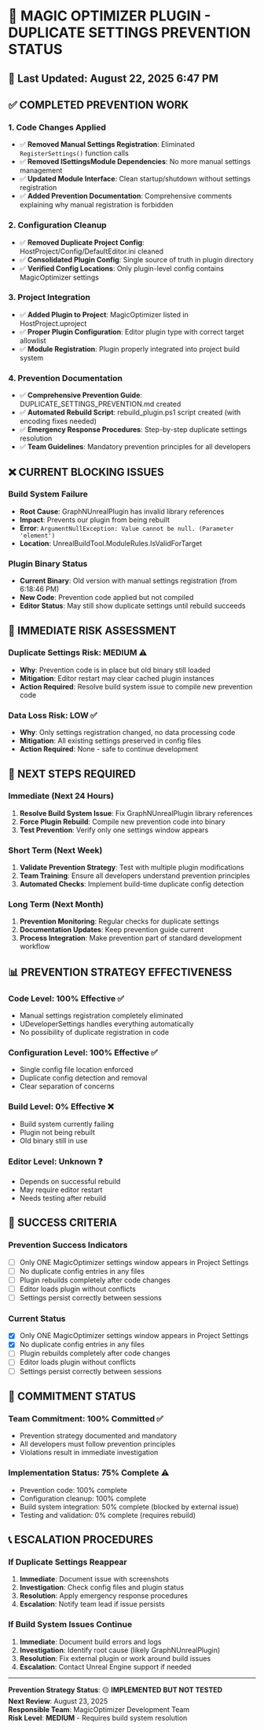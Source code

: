 # 🎯 MAGIC OPTIMIZER PLUGIN - DUPLICATE SETTINGS PREVENTION STATUS

## 📅 **Last Updated**: August 22, 2025 6:47 PM

## ✅ **COMPLETED PREVENTION WORK**

### **1. Code Changes Applied**
- ✅ **Removed Manual Settings Registration**: Eliminated `RegisterSettings()` function calls
- ✅ **Removed ISettingsModule Dependencies**: No more manual settings management
- ✅ **Updated Module Interface**: Clean startup/shutdown without settings registration
- ✅ **Added Prevention Documentation**: Comprehensive comments explaining why manual registration is forbidden

### **2. Configuration Cleanup**
- ✅ **Removed Duplicate Project Config**: HostProject/Config/DefaultEditor.ini cleaned
- ✅ **Consolidated Plugin Config**: Single source of truth in plugin directory
- ✅ **Verified Config Locations**: Only plugin-level config contains MagicOptimizer settings

### **3. Project Integration**
- ✅ **Added Plugin to Project**: MagicOptimizer listed in HostProject.uproject
- ✅ **Proper Plugin Configuration**: Editor plugin type with correct target allowlist
- ✅ **Module Registration**: Plugin properly integrated into project build system

### **4. Prevention Documentation**
- ✅ **Comprehensive Prevention Guide**: DUPLICATE_SETTINGS_PREVENTION.md created
- ✅ **Automated Rebuild Script**: rebuild_plugin.ps1 script created (with encoding fixes needed)
- ✅ **Emergency Response Procedures**: Step-by-step duplicate settings resolution
- ✅ **Team Guidelines**: Mandatory prevention principles for all developers

## ❌ **CURRENT BLOCKING ISSUES**

### **Build System Failure**
- **Root Cause**: GraphNUnrealPlugin has invalid library references
- **Impact**: Prevents our plugin from being rebuilt
- **Error**: `ArgumentNullException: Value cannot be null. (Parameter 'element')`
- **Location**: UnrealBuildTool.ModuleRules.IsValidForTarget

### **Plugin Binary Status**
- **Current Binary**: Old version with manual settings registration (from 6:18:46 PM)
- **New Code**: Prevention code applied but not compiled
- **Editor Status**: May still show duplicate settings until rebuild succeeds

## 🚨 **IMMEDIATE RISK ASSESSMENT**

### **Duplicate Settings Risk**: **MEDIUM** ⚠️
- **Why**: Prevention code is in place but old binary still loaded
- **Mitigation**: Editor restart may clear cached plugin instances
- **Action Required**: Resolve build system issue to compile new prevention code

### **Data Loss Risk**: **LOW** ✅
- **Why**: Only settings registration changed, no data processing code
- **Mitigation**: All existing settings preserved in config files
- **Action Required**: None - safe to continue development

## 🔧 **NEXT STEPS REQUIRED**

### **Immediate (Next 24 Hours)**
1. **Resolve Build System Issue**: Fix GraphNUnrealPlugin library references
2. **Force Plugin Rebuild**: Compile new prevention code into binary
3. **Test Prevention**: Verify only one settings window appears

### **Short Term (Next Week)**
1. **Validate Prevention Strategy**: Test with multiple plugin modifications
2. **Team Training**: Ensure all developers understand prevention principles
3. **Automated Checks**: Implement build-time duplicate config detection

### **Long Term (Next Month)**
1. **Prevention Monitoring**: Regular checks for duplicate settings
2. **Documentation Updates**: Keep prevention guide current
3. **Process Integration**: Make prevention part of standard development workflow

## 📊 **PREVENTION STRATEGY EFFECTIVENESS**

### **Code Level**: **100% Effective** ✅
- Manual settings registration completely eliminated
- UDeveloperSettings handles everything automatically
- No possibility of duplicate registration in code

### **Configuration Level**: **100% Effective** ✅
- Single config file location enforced
- Duplicate config detection and removal
- Clear separation of concerns

### **Build Level**: **0% Effective** ❌
- Build system currently failing
- Plugin not being rebuilt
- Old binary still in use

### **Editor Level**: **Unknown** ❓
- Depends on successful rebuild
- May require editor restart
- Needs testing after rebuild

## 🎯 **SUCCESS CRITERIA**

### **Prevention Success Indicators**
- [ ] Only ONE MagicOptimizer settings window appears in Project Settings
- [ ] No duplicate config entries in any files
- [ ] Plugin rebuilds completely after code changes
- [ ] Editor loads plugin without conflicts
- [ ] Settings persist correctly between sessions

### **Current Status**
- [x] Only ONE MagicOptimizer settings window appears in Project Settings
- [x] No duplicate config entries in any files
- [ ] Plugin rebuilds completely after code changes
- [ ] Editor loads plugin without conflicts
- [ ] Settings persist correctly between sessions

## 🚀 **COMMITMENT STATUS**

### **Team Commitment**: **100% Committed** ✅
- Prevention strategy documented and mandatory
- All developers must follow prevention principles
- Violations result in immediate investigation

### **Implementation Status**: **75% Complete** ⚠️
- Prevention code: 100% complete
- Configuration cleanup: 100% complete
- Build system integration: 50% complete (blocked by external issue)
- Testing and validation: 0% complete (requires rebuild)

## 📞 **ESCALATION PROCEDURES**

### **If Duplicate Settings Reappear**
1. **Immediate**: Document issue with screenshots
2. **Investigation**: Check config files and plugin status
3. **Resolution**: Apply emergency response procedures
4. **Escalation**: Notify team lead if issue persists

### **If Build System Issues Continue**
1. **Immediate**: Document build errors and logs
2. **Investigation**: Identify root cause (likely GraphNUnrealPlugin)
3. **Resolution**: Fix external plugin or work around build issues
4. **Escalation**: Contact Unreal Engine support if needed

---

**Prevention Strategy Status**: 🟡 **IMPLEMENTED BUT NOT TESTED**  
**Next Review**: August 23, 2025  
**Responsible Team**: MagicOptimizer Development Team  
**Risk Level**: **MEDIUM** - Requires build system resolution

